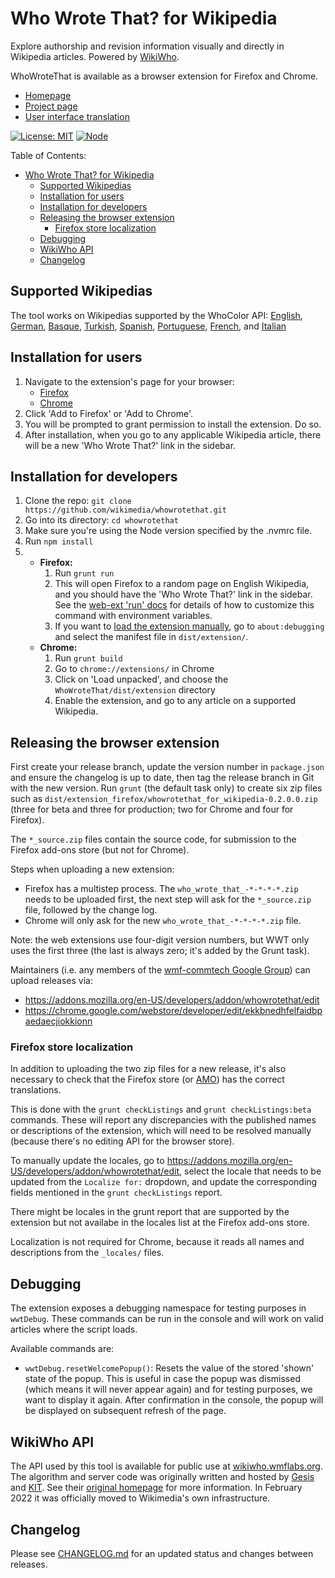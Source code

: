 Who Wrote That? for Wikipedia
=============================

Explore authorship and revision information visually and directly in Wikipedia articles.
Powered by [WikiWho](https://wikiwho.wmflabs.org/).

WhoWroteThat is available as a browser extension for Firefox and Chrome.

* [Homepage](https://www.mediawiki.org/wiki/WWT)
* [Project page](https://meta.wikimedia.org/wiki/Community_Tech/Who_Wrote_That_tool)
* [User interface translation](https://translatewiki.net/wiki/Translating:WhoWroteThat%3F)

[![License: MIT](https://img.shields.io/github/license/wikimedia/WhoWroteThat)](https://github.com/wikimedia/WhoWroteThat/blob/master/MIT-LICENSE)
[![Node](https://github.com/wikimedia/WhoWroteThat/actions/workflows/node.yml/badge.svg)](https://github.com/wikimedia/WhoWroteThat/actions/workflows/node.yml)

Table of Contents:

- [Who Wrote That? for Wikipedia](#who-wrote-that-for-wikipedia)
  - [Supported Wikipedias](#supported-wikipedias)
  - [Installation for users](#installation-for-users)
  - [Installation for developers](#installation-for-developers)
  - [Releasing the browser extension](#releasing-the-browser-extension)
    - [Firefox store localization](#firefox-store-localization)
  - [Debugging](#debugging)
  - [WikiWho API](#wikiwho-api)
  - [Changelog](#changelog)

## Supported Wikipedias

The tool works on Wikipedias supported by the WhoColor API:
[English](https://en.wikipedia.org/),
[German](https://de.wikipedia.org/),
[Basque](https://eu.wikipedia.org/),
[Turkish](https://tr.wikipedia.org/),
[Spanish](https://es.wikipedia.org/),
[Portuguese](https://pt.wikipedia.org/),
[French](https://fr.wikipedia.org/), and
[Italian](https://it.wikipedia.org/)

## Installation for users

1. Navigate to the extension's page for your browser:
   * [Firefox](https://addons.mozilla.org/en-US/firefox/addon/whowrotethat/)
   * [Chrome](https://chrome.google.com/webstore/detail/who-wrote-that/ekkbnedhfelfaidbpaedaecjiokkionn)
2. Click 'Add to Firefox' or 'Add to Chrome'.
3. You will be prompted to grant permission to install the extension. Do so.
4. After installation, when you go to any applicable Wikipedia article, there will be a new 'Who Wrote That?' link in the sidebar.

## Installation for developers

1. Clone the repo: `git clone https://github.com/wikimedia/whowrotethat.git`
2. Go into its directory: `cd whowrotethat`
3. Make sure you're using the Node version specified by the .nvmrc file.
4. Run `npm install`
5.
   * **Firefox:**
      1. Run `grunt run`
      2. This will open Firefox to a random page on English Wikipedia,
         and you should have the 'Who Wrote That?' link in the sidebar.
         See the [web-ext 'run' docs](https://developer.mozilla.org/en-US/docs/Mozilla/Add-ons/WebExtensions/web-ext_command_reference#web-ext_run)
         for details of how to customize this command with environment variables.
      3. If you want to [load the extension manually](https://developer.mozilla.org/en-US/docs/Mozilla/Add-ons/WebExtensions/Temporary_Installation_in_Firefox),
         go to `about:debugging` and select the manifest file in `dist/extension/`.
   * **Chrome:**
      1. Run `grunt build`
      2. Go to `chrome://extensions/` in Chrome
      3. Click on 'Load unpacked', and choose the `WhoWroteThat/dist/extension` directory
      4. Enable the extension, and go to any article on a supported Wikipedia.

## Releasing the browser extension

First create your release branch, update the version number in `package.json`
and ensure the changelog is up to date,
then tag the release branch in Git with the new version.
Run `grunt` (the default task only) to create
six zip files such as `dist/extension_firefox/whowrotethat_for_wikipedia-0.2.0.0.zip`
(three for beta and three for production; two for Chrome and four for Firefox).

The `*_source.zip` files contain the source code,
for submission to the Firefox add-ons store (but not for Chrome).

Steps when uploading a new extension:
   * Firefox has a multistep process. The `who_wrote_that_-*-*-*-*.zip` needs to be uploaded first,
   the next step will ask for the `*_source.zip` file, followed by the change log.
   * Chrome will only ask for the new `who_wrote_that_-*-*-*-*.zip` file.

Note: the web extensions use four-digit version numbers,
but WWT only uses the first three
(the last is always zero; it's added by the Grunt task).


Maintainers (i.e. any members of the [wmf-commtech Google Group](https://groups.google.com/forum/#!forum/wmf-commtech))
can upload releases via:
* https://addons.mozilla.org/en-US/developers/addon/whowrotethat/edit
* https://chrome.google.com/webstore/developer/edit/ekkbnedhfelfaidbpaedaecjiokkionn

### Firefox store localization

In addition to uploading the two zip files for a new release,
it's also necessary to check that the Firefox store (or [AMO](https://addons.mozilla.org/))
has the correct translations.

This is done with the `grunt checkListings` and `grunt checkListings:beta` commands.
These will report any discrepancies with the published names or descriptions of the extension,
which will need to be resolved manually (because there's no editing API for the browser store).

To manually update the locales, go to https://addons.mozilla.org/en-US/developers/addon/whowrotethat/edit,
select the locale that needs to be updated from the `Localize for:` dropdown, and update the corresponding fields
mentioned in the `grunt checkListings` report.

There might be locales in the grunt report that are supported by the extension but not availabe in the locales list at the Firefox add-ons store.

Localization is not required for Chrome,
because it reads all names and descriptions from the `_locales/` files.

## Debugging

The extension exposes a debugging namespace for testing purposes in `wwtDebug`.
These commands can be run in the console and will work on valid articles where the script loads.

Available commands are:

* `wwtDebug.resetWelcomePopup()`: Resets the value of the stored 'shown' state of the popup. This is useful in case the popup was dismissed (which means it will never appear again) and for testing purposes, we want to display it again. After confirmation in the console, the popup will be displayed on subsequent refresh of the page.

## WikiWho API

The API used by this tool is available for public use at [wikiwho.wmflabs.org](https://wikiwho.wmflabs.org/).
The algorithm and server code was originally written and hosted by [Gesis](https://www.gesis.org/) and [KIT](https://www.kit.edu/english/index.php).
See their [original homepage](https://wikiwho.wmflabs.org/gesis_home) for more information.
In February 2022 it was officially moved to Wikimedia's own infrastructure.

## Changelog

Please see [CHANGELOG.md](CHANGELOG.md) for an updated status and changes between releases.
